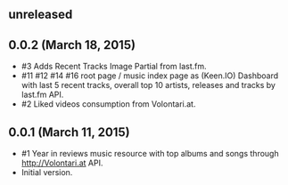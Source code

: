 ## unreleased ##

## 0.0.2 (March 18, 2015) ##

*   #3 Adds Recent Tracks Image Partial from last.fm.
*   #11 #12 #14 #16 root page / music index page as (Keen.IO) Dashboard with last 5 recent tracks, overall top 10 artists, releases and tracks by last.fm API.
*   #2 Liked videos consumption from Volontari.at.

## 0.0.1 (March 11, 2015) ##

*   #1 Year in reviews music resource with top albums and songs through http://Volontari.at API.
*   Initial version.